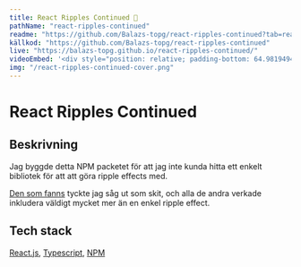 ```yaml
---
title: React Ripples Continued 🌊
pathName: "react-ripples-continued"
readme: "https://github.com/Balazs-topg/react-ripples-continued?tab=readme-ov-file#----react-ripples-continued-"
källkod: "https://github.com/Balazs-topg/react-ripples-continued"
live: "https://balazs-topg.github.io/react-ripples-continued/"
videoEmbed: '<div style="position: relative; padding-bottom: 64.98194945848375%; height: 0;"><iframe src="https://www.loom.com/embed/d370f524318647eba0090ae59ab99bed?sid=d0fff687-6451-4e34-84be-11d3fb89c858" frameborder="0" webkitallowfullscreen mozallowfullscreen allowfullscreen style="position: absolute; top: 0; left: 0; width: 100%; height: 100%;"></iframe></div>'
img: "/react-ripples-continued-cover.png"
---
```


# React Ripples Continued

## Beskrivning

Jag byggde detta NPM packetet för att jag inte kunda hitta ett enkelt bibliotek för att att göra ripple effects med.

[Den som fanns](https://rwu823.github.io/react-ripples/) tyckte jag såg ut som skit, och alla de andra verkade inkludera väldigt mycket mer än en enkel ripple effect.

## Tech stack

[React.js](https://react.dev/), [Typescript](https://www.typescriptlang.org/), [NPM](https://www.npmjs.com/)
